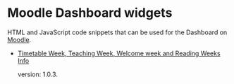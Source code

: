# Moodle Dashboard widgets

HTML and JavaScript code snippets that can be used for the Dashboard on [Moodle](https://moodle.org).

- [Timetable Week, Teaching Week, Welcome week and Reading Weeks Info](dashboard/timetableweek/README.md)

    version: 1.0.3.
